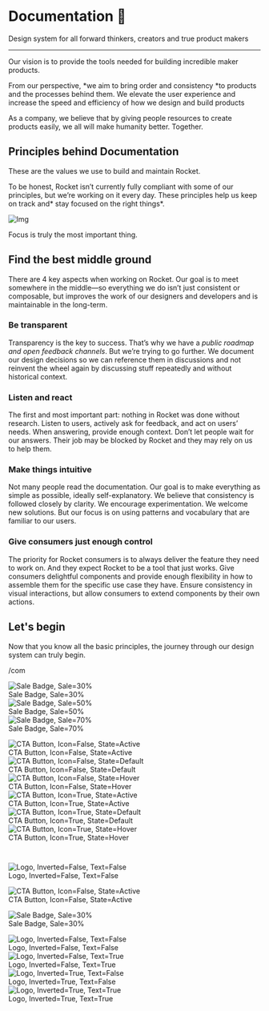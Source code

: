 
# Documentation 🚀

Design system for all forward thinkers, creators and true product makers

---

Our vision is to provide the tools needed for building incredible maker products.

From our perspective, *we aim to bring order and consistency *to products and the processes behind them. We elevate the user experience and increase the speed and efficiency of how we design and build products

As a company, we believe that by giving people resources to create products easily, we all will make humanity better. Together.

## Principles behind Documentation

These are the values we use to build and maintain Rocket.

To be honest, Rocket isn’t currently fully compliant with some of our principles, but we’re working on it every day. These principles help us keep on track and* stay focused on the right things*.

![Img](https://studio-assets.supernova.io/design-systems/14533/9289758a-6300-472a-bbc6-a57098081abf.jpeg)

Focus is truly the most important thing.

## Find the best middle ground

There are 4 key aspects when working on Rocket. Our goal is to meet somewhere in the middle—so everything we do isn’t just consistent or composable, but improves the work of our designers and developers and is maintainable in the long-term.

### Be transparent

Transparency is the key to success. That’s why we have a *public roadmap and open feedback channels*. But we’re trying to go further. We document our design decisions so we can reference them in discussions and not reinvent the wheel again by discussing stuff repeatedly and without historical context.

### Listen and react

The first and most important part: nothing in Rocket was done without research. Listen to users, actively ask for feedback, and act on users’ needs. When answering, provide enough context. Don’t let people wait for our answers. Their job may be blocked by Rocket and they may rely on us to help them.

### Make things intuitive

Not many people read the documentation. Our goal is to make everything as simple as possible, ideally self-explanatory. We believe that consistency is followed closely by clarity. We encourage experimentation. We welcome new solutions. But our focus is on using patterns and vocabulary that are familiar to our users.

### Give consumers just enough control

The priority for Rocket consumers is to always deliver the feature they need to work on. And they expect Rocket to be a tool that just works. Give consumers delightful components and provide enough flexibility in how to assemble them for the specific use case they have. Ensure consistency in visual interactions, but allow consumers to extend components by their own actions.

## Let's begin

Now that you know all the basic principles, the journey through our design system can truly begin.

/com

  
![Sale Badge, Sale=30%](https://studio-assets.supernova.io/design-systems/14533/5ce52c4e-dcd3-499b-94c5-b85e6cf5019a.png)  
Sale Badge, Sale=30%  
![Sale Badge, Sale=50%](https://studio-assets.supernova.io/design-systems/14533/62302c01-6292-4e16-8bf6-fcadfa1161a7.png)  
Sale Badge, Sale=50%  
![Sale Badge, Sale=70%](https://studio-assets.supernova.io/design-systems/14533/49c12f2c-f7be-48c4-98ee-49d091ab4cd4.png)  
Sale Badge, Sale=70%  


  
![CTA Button, Icon=False, State=Active](https://studio-assets.supernova.io/design-systems/14533/46a8f3e4-a13f-4a31-96c7-5d0f67122b41.png)  
CTA Button, Icon=False, State=Active  
![CTA Button, Icon=False, State=Default](https://studio-assets.supernova.io/design-systems/14533/2649c9ec-abeb-42a2-b03f-34438dcd5fe7.png)  
CTA Button, Icon=False, State=Default  
![CTA Button, Icon=False, State=Hover](https://studio-assets.supernova.io/design-systems/14533/3f6a533e-304b-4f1f-b1c0-3618c8b2d5fb.png)  
CTA Button, Icon=False, State=Hover  
![CTA Button, Icon=True, State=Active](https://studio-assets.supernova.io/design-systems/14533/9a5785b2-23d6-48a8-b27f-83da41fa665f.png)  
CTA Button, Icon=True, State=Active  
![CTA Button, Icon=True, State=Default](https://studio-assets.supernova.io/design-systems/14533/7d94cc95-8cc2-4370-9c22-465a4041047e.png)  
CTA Button, Icon=True, State=Default  
![CTA Button, Icon=True, State=Hover](https://studio-assets.supernova.io/design-systems/14533/5796e000-47d9-4344-8a9e-194f50d71689.png)  
CTA Button, Icon=True, State=Hover  


```javascript  
  
```

  
![Logo, Inverted=False, Text=False](https://studio-assets.supernova.io/design-systems/14533/d911d650-2568-403d-8794-22f6e502f0cd.png)  
Logo, Inverted=False, Text=False  


  
  


  
![CTA Button, Icon=False, State=Active](https://studio-assets.supernova.io/design-systems/14533/46a8f3e4-a13f-4a31-96c7-5d0f67122b41.png)  
CTA Button, Icon=False, State=Active  


  
![Sale Badge, Sale=30%](https://studio-assets.supernova.io/design-systems/14533/5ce52c4e-dcd3-499b-94c5-b85e6cf5019a.png)  
Sale Badge, Sale=30%  


  
![Logo, Inverted=False, Text=False](https://studio-assets.supernova.io/design-systems/14533/d911d650-2568-403d-8794-22f6e502f0cd.png)  
Logo, Inverted=False, Text=False  
![Logo, Inverted=False, Text=True](https://studio-assets.supernova.io/design-systems/14533/b4386523-b14e-4fcc-8304-07335458b2b3.png)  
Logo, Inverted=False, Text=True  
![Logo, Inverted=True, Text=False](https://studio-assets.supernova.io/design-systems/14533/9ec0c36a-a247-4c89-a37e-ab7f64a54f6f.png)  
Logo, Inverted=True, Text=False  
![Logo, Inverted=True, Text=True](https://studio-assets.supernova.io/design-systems/14533/ecbdcd05-f3d3-479e-9e63-07657360fcc5.png)  
Logo, Inverted=True, Text=True  

